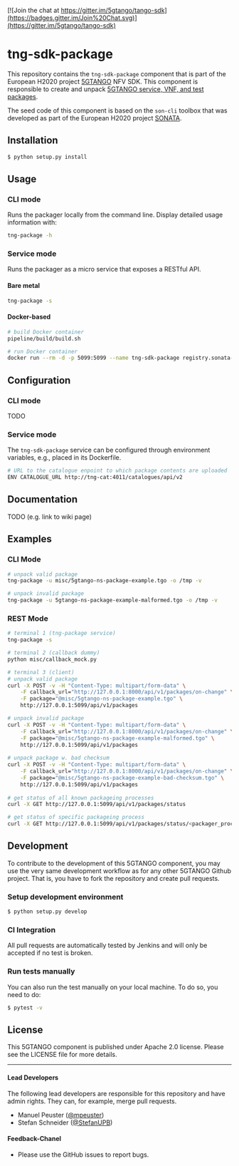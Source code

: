 [![Join the chat at https://gitter.im/5gtango/tango-sdk](https://badges.gitter.im/Join%20Chat.svg)](https://gitter.im/5gtango/tango-sdk)

# tng-sdk-package


This repository contains the `tng-sdk-package` component that is part of the European H2020 project [5GTANGO](http://www.5gtango.eu) NFV SDK. This component is responsible to create and unpack [5GTANGO service, VNF, and test packages](https://github.com/sonata-nfv/tng-schema/wiki/PkgSpec_LATEST).

The seed code of this component is based on the `son-cli` toolbox that was developed as part of the European H2020 project [SONATA](http://sonata-nfv.eu).

## Installation

```bash
$ python setup.py install
```

## Usage

### CLI mode

Runs the packager locally from the command line. Display detailed usage information with:

```bash
tng-package -h
```

### Service mode

Runs the packager as a micro service that exposes a RESTful API.

#### Bare metal
```bash
tng-package -s
```

#### Docker-based
```bash
# build Docker container
pipeline/build/build.sh

# run Docker container
docker run --rm -d -p 5099:5099 --name tng-sdk-package registry.sonata-nfv.eu:5000/tng-sdk-package
```

## Configuration

### CLI mode

TODO

### Service mode

The `tng-sdk-package` service can be configured through environment variables, e.g., placed in its Dockerfile.

```bash
# URL to the catalogue enpoint to which package contents are uploaded
ENV CATALOGUE_URL http://tng-cat:4011/catalogues/api/v2
```

## Documentation

TODO (e.g. link to wiki page)

## Examples

### CLI Mode

```sh
# unpack valid package
tng-package -u misc/5gtango-ns-package-example.tgo -o /tmp -v

# unpack invalid package
tng-package -u 5gtango-ns-package-example-malformed.tgo -o /tmp -v
```

### REST Mode

```sh
# terminal 1 (tng-package service)
tng-package -s

# terminal 2 (callback dummy)
python misc/callback_mock.py

# terminal 3 (client)
# unpack valid package
curl -X POST -v -H "Content-Type: multipart/form-data" \
    -F callback_url="http://127.0.0.1:8000/api/v1/packages/on-change" \
    -F package="@misc/5gtango-ns-package-example.tgo" \
    http://127.0.0.1:5099/api/v1/packages

# unpack invalid package
curl -X POST -v -H "Content-Type: multipart/form-data" \
    -F callback_url="http://127.0.0.1:8000/api/v1/packages/on-change" \
    -F package="@misc/5gtango-ns-package-example-malformed.tgo" \
    http://127.0.0.1:5099/api/v1/packages
    
# unpack package w. bad checksum
curl -X POST -v -H "Content-Type: multipart/form-data" \
    -F callback_url="http://127.0.0.1:8000/api/v1/packages/on-change" \
    -F package="@misc/5gtango-ns-package-example-bad-checksum.tgo" \
    http://127.0.0.1:5099/api/v1/packages
    
# get status of all known packageing processes
curl -X GET http://127.0.0.1:5099/api/v1/packages/status

# get status of specific packageing process
curl -X GET http://127.0.0.1:5099/api/v1/packages/status/<packager_process_uuid>
```

## Development

To contribute to the development of this 5GTANGO component, you may use the very same development workflow as for any other 5GTANGO Github project. That is, you have to fork the repository and create pull requests.

### Setup development environment

```bash
$ python setup.py develop
```

### CI Integration

All pull requests are automatically tested by Jenkins and will only be accepted if no test is broken.

### Run tests manually

You can also run the test manually on your local machine. To do so, you need to do:

```bash
$ pytest -v
```

## License

This 5GTANGO component is published under Apache 2.0 license. Please see the LICENSE file for more details.

---
#### Lead Developers

The following lead developers are responsible for this repository and have admin rights. They can, for example, merge pull requests.

- Manuel Peuster ([@mpeuster](https://github.com/mpeuster))
- Stefan Schneider ([@StefanUPB](https://github.com/StefanUPB))

#### Feedback-Chanel

* Please use the GitHub issues to report bugs.

